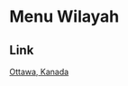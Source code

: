 # Menu Wilayah

## Link

[Ottawa, Kanada](https://github.com/gigit-pemilu/pemilu-2024-99-luar-negeri/tree/main/pileg-dpr/hitung-suara/sub/99-luar-negeri/sub/85-ottawa-kanada/sub/01-ottawa-kanada/sub/0001-ottawa-kanada)

